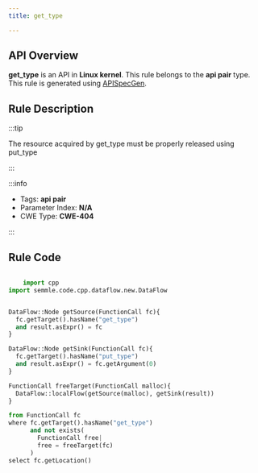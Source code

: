 ```yaml
---
title: get_type

---
```



## API Overview
**get_type** is an API in **Linux kernel**. This rule belongs to the **api pair** type. This rule is generated using [APISpecGen](../../tools/APISpecGen).
## Rule Description

:::tip

The resource acquired by get_type must be properly released using put_type

:::

:::info

- Tags: **api pair**
- Parameter Index: **N/A**
- CWE Type: **CWE-404**

:::

## Rule Code
```python

    import cpp
import semmle.code.cpp.dataflow.new.DataFlow


DataFlow::Node getSource(FunctionCall fc){
  fc.getTarget().hasName("get_type")
  and result.asExpr() = fc
}

DataFlow::Node getSink(FunctionCall fc){
  fc.getTarget().hasName("put_type")
  and result.asExpr() = fc.getArgument(0)
}

FunctionCall freeTarget(FunctionCall malloc){
  DataFlow::localFlow(getSource(malloc), getSink(result))
}

from FunctionCall fc
where fc.getTarget().hasName("get_type")
      and not exists(
        FunctionCall free| 
        free = freeTarget(fc)
      )
select fc.getLocation()

    
```